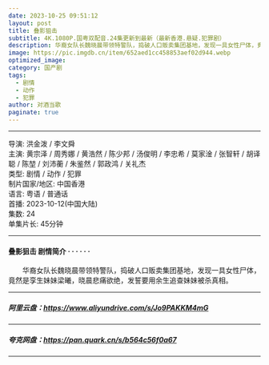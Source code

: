 ```yaml
---
date: 2023-10-25 09:51:12
layout: post
title: 叠影狙击
subtitle: 4K.1080P.国粤双配音.24集更新到最新（最新香港.悬疑.犯罪剧）
description: 华裔女队长魏晓晨带领特警队，捣破人口贩卖集团基地，发现一具女性尸体，竟然是孪生妹妹梁曦，晓晨悲痛欲绝，发誓要用余生追查妹妹被杀真相.....
image: https://pic.imgdb.cn/item/652aed1cc458853aef02d944.webp
optimized_image: 
category: 国产剧
tags:
  - 剧情
  - 动作
  - 犯罪
author: 对酒当歌
paginate: true
---
```


---

导演: 洪金泼 / 李文舜  
主演: 黄宗泽 / 周秀娜 / 黄浩然 / 陈少邦 / 汤俊明 / 李忠希 / 莫家淦 / 张智轩 / 胡译聪 / 陈堃 / 刘沛蘅 / 朱鉴然 / 郭政鸿 / 关礼杰  
类型: 剧情 / 动作 / 犯罪  
制片国家/地区: 中国香港  
语言: 粤语  /  普通话  
首播: 2023-10-12(中国大陆)  
集数: 24  
单集片长: 45分钟  

---

#### 叠影狙击 剧情简介 · · · · · ·

　　华裔女队长魏晓晨带领特警队，捣破人口贩卖集团基地，发现一具女性尸体，竟然是孪生妹妹梁曦，晓晨悲痛欲绝，发誓要用余生追查妹妹被杀真相。

---

##### 阿里云盘：<https://www.aliyundrive.com/s/Jo9PAKKM4mG>

---

##### 夸克网盘：<https://pan.quark.cn/s/b564c56f0a67>

---
